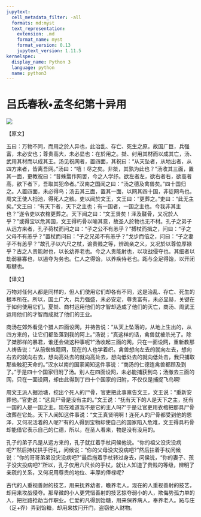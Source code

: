 ```yaml
---
jupytext:
  cell_metadata_filter: -all
  formats: md:myst
  text_representation:
    extension: .md
    format_name: myst
    format_version: 0.13
    jupytext_version: 1.11.5
kernelspec:
  display_name: Python 3
  language: python
  name: python3
---
```

# 吕氏春秋&#8226;孟冬纪第十异用

![](image/cover.jpg)

【原文】

五曰：万物不同，而用之於人异也，此治乱、存亡、死生之原。故国广巨，兵强富，未必安也；尊贵高大，未必显也：在於用之。桀、纣用其材而以成其亡，汤、武用其材而以成其王。汤见祝网者，置四面，其祝曰：“从天坠者，从地出者，从四方来者，皆离吾网。”汤曰：“嘻！尽之矣。非桀，其孰为此也？”汤收其三面，置其一面，更教祝曰：“昔蛛蝥作网罟，今之人学纾。欲左者左，欲右者右，欲高者高，欲下者下，吾取其犯命者。”汉南之国闻之曰：“汤之德及禽兽矣。”四十国归之。人置四面，未必得鸟；汤去其三面，置其一面，以网其四十国，非徒网鸟也。周文王使人抇池，得死人之骸。吏以闻於文王，文王曰：“更葬之。”吏曰：“此无主矣。”文王曰：“有天下者，天下之主也；有一国者，一国之主也。今我非其主也？”遂令吏以衣棺更葬之。天下闻之曰：“文王贤矣！泽及髊骨，又况於人乎？”或得宝以危其国，文王得朽骨以喻其意，故圣人於物也无不材。孔子之弟子从远方来者，孔子荷杖而问之曰：“子之公不有恙乎？”搏杖而揖之，问曰：“子之父母不有恙乎？”置杖而问曰：“子之兄弟不有恙乎？”戈步而倍之，问曰：“子之妻子不有恙乎？”故孔子以六尺之杖，谕贵贱之等，辨疏亲之义，又况於以尊位厚禄乎？古之人贵能射也，以长幼养老也。今之人贵能射也，以攻战侵夺也。其细者以劫弱暴寡也，以遏夺为务也。仁人之得饴，以养疾侍老也。跖与企足得饴，以开闭取楗也。

【译文】

万物对任何人都是同样的，但人们使用它们却各有不同，这是治乱、存亡、死生的根本所在。所以，国土广大，兵力强盛，未必安定，尊贵富有，未必显赫，关键在于如何使用它们。夏桀、商村运用他们的才智却造成了他们的灭亡，商汤、周武王运用他们的才智而成就了他们的王业。

商汤在郊外看见个猎人四面设网，并祷告说：“从天上坠落的，从地上生出的，从四方来的，让它们都坠落到我的阿上。”汤说；“真这样的话，禽兽就被杀光了。除了桀那样的暴君，谁还会做这种事呢?”汤收起三面的网，只在一面设网，重新教那人祷告说：“从前蜘蛛籍网，现在的人也学着织。禽兽想向左去的就向左去，想向右去的就向右去，想向高处去的就向高处去，想向低处去的就向低处击，我只捕取那些触犯天命的。”汉水以南的国家闻知这件事说：“商汤的仁德连禽兽都顾及到了。”于是四十个国家归附了汤。别人在四面设网，未必能捕获到鸟；汤撤去三面的网，只在一面设网，却由此得到丁四十个国家的归附，不仅仅是捕捉飞鸟啊!

周文王派人掘池塘，挖出个死人的尸骨，官吏把此事禀告文王，文王说：“重新安葬他。”官吏说：“这具尸骨是没有主的。”文王说：“抚有天下的人是天下之主，抚有一国的人是一国之主。现在难道我不是它的主人吗?”于是让官吏用衣棺把那具尸骨改葬在它处。天下人闻知这件事说：“文王真贤明啊！连死人的尸骨都受到他的恩泽，又何况活着的人呢?”有的人得到宝物却使自己的国家陷入危难，文王得具朽骨却能借它表示自己的仁德，所以，在圣人看来，物是没有没用的。

孔子的弟子凡是从远方来的，孔子就扛着手杖问候他说。“你的祖父没灾没病吧?”然后持杖拱手行礼，问候说：“你的父母没灾没病吧?”然后拄着手杖问候说：“你的哥哥弟弟没灾没病吧?”最后拖着手杖转过身去，问侯说，“你的妻子、孩子没灾投病吧?”所以，孔子仅用六尺长的手杖，就让人知道了贵贱的等级，辨明了亲疏的关系，又何况用尊贵的地位、丰厚的俸禄呢?

古代的人重视善射的技艺，用来抚养幼者，瞻养老人。现在的人重视善射的技艺，却用来攻战侵夺。那卑微的小人更凭惜善射的技艺掠夺弱小的人，欺侮势孤力单的人，把拦路抢劫当作职业。仁爱的凡得到饴糖，用来保养病人，奉养老人。跖与庄（足+乔）弄到饴糖，却用来拔闩开门，盗窃他人财物。



